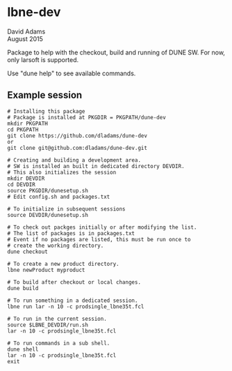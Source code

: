 # lbne-dev

David Adams  
August 2015  

Package to help with the checkout, build and running of DUNE SW.
For now, only larsoft is supported.

Use "dune help" to see available commands.

## Example session

```
# Installing this package
# Package is installed at PKGDIR = PKGPATH/dune-dev
mkdir PKGPATH
cd PKGPATH
git clone https://github.com/dladams/dune-dev
or
git clone git@github.com:dladams/dune-dev.git

# Creating and building a development area.
# SW is installed an built in dedicated directory DEVDIR.
# This also initializes the session
mkdir DEVDIR
cd DEVDIR
source PKGDIR/dunesetup.sh
# Edit config.sh and packages.txt

# To initialize in subsequent sessions
source DEVDIR/dunesetup.sh

# To check out packges initially or after modifying the list.
# The list of packages is in packages.txt
# Event if no packages are listed, this must be run once to
# create the working directory.
dune checkout

# To create a new product directory.
lbne newProduct myproduct

# To build after checkout or local changes.
dune build

# To run something in a dedicated session.
lbne run lar -n 10 -c prodsingle_lbne35t.fcl

# To run in the current session.
source $LBNE_DEVDIR/run.sh
lar -n 10 -c prodsingle_lbne35t.fcl

# To run commands in a sub shell.
dune shell
lar -n 10 -c prodsingle_lbne35t.fcl
exit
```
